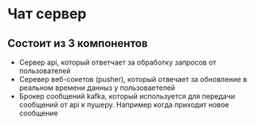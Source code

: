 # Чат сервер

## Состоит из 3 компонентов 

- Сервер api, который ответчает за обработку запросов от пользователей
- Серевер веб-сокетов (pusher), который отвечает за обновление в реальном времени данныз у пользоваетелей
- Брокер сообщений kafka, который используется для передачи сообщений от api к пушеру. Например когда приходит новое сообщение

